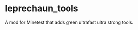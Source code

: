 leprechaun_tools
================

A mod for Minetest that adds green ultrafast ultra strong tools.
